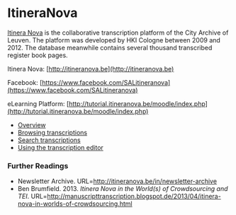 # ItineraNova

[Itinera Nova](http://itineranova.be) is the collaborative transcription platform of the City Archive of Leuven.
The platform was developed by HKI Cologne between 2009 and 2012. The database meanwhile contains several
thousand transcribed register book pages.

Itinera Nova: [http://itineranova.be](http://itineranova.be)

Facebook: [https://www.facebook.com/SALitineranova](https://www.facebook.com/SALitineranova)

eLearning Platform: [http://tutorial.itineranova.be/moodle/index.php](http://tutorial.itineranova.be/moodle/index.php)
* [Overview](http://tutorial.itineranova.be/moodle/mod/videolightbox/view.php?id=61)
* [Browsing transcriptions](http://tutorial.itineranova.be/moodle/mod/videolightbox/view.php?id=62)
* [Search transcriptions](http://tutorial.itineranova.be/moodle/mod/videolightbox/view.php?id=63)
* [Using the transcription editor](http://tutorial.itineranova.be/moodle/mod/videolightbox/view.php?id=76)

### Further Readings
* Newsletter Archive. URL=http://itineranova.be/in/newsletter-archive
* Ben Brumfield. 2013. _Itinera Nova in the World(s) of Crowdsourcing and TEI_.
URL=http://manuscripttranscription.blogspot.de/2013/04/itinera-nova-in-worlds-of-crowdsourcing.html
